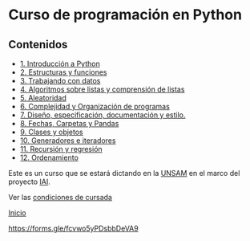 # Curso de programación en Python

## Contenidos

* [1. Introducción a Python](01_Introduccion/00_Resumen.md)
* [2. Estructuras y funciones](02_Estructuras_y_Funciones/00_Resumen.md)
* [3. Trabajando con datos](03_Datos/00_Resumen.md)
* [4. Algoritmos sobre listas y comprensión de listas](04_Listas_y_Listas/00_Resumen.md)
* [5. Aleatoridad](05_Random_Plt_Dbg/00_Resumen.md)
* [6. Complejidad y Organización de programas](06_Organización_y_Complejidad/00_Resumen.md)
* [7. Diseño, especificación, documentación y estilo.](07_Plt_Especificacion_y_Documentacion/00_Resumen.md)
* [8. Fechas, Carpetas y Pandas](08_Fechas_Carpetas_y_Pandas/00_Resumen.md)
* [9. Clases y objetos](09_Clases_y_Objetos/00_Resumen.md)
* [10. Generadores e iteradores](10_Generadores_e_Iteradores/00_Resumen.md)
* [11. Recursión y regresión](11_Recursion/00_Resumen.md)
* [12. Ordenamiento](12_Ordenamiento/00_Resumen.md)


Este es un curso que se estará dictando en la [UNSAM](https://www.unsam.edu.ar/) en el marco del proyecto [IAI](http://noticias.unsam.edu.ar/2019/09/16/la-unsam-piensa-la-inteligencia-artificial-interdisciplinaria/).

Ver las [condiciones de cursada](Cursada.md) 

[Inicio](README.md) 




https://forms.gle/fcvwo5yPDsbbDeVA9
